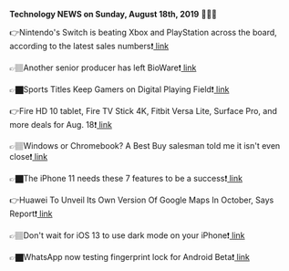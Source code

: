 <b>Technology NEWS on Sunday, August 18th, 2019</b> 📡📡📡 

👉Nintendo's Switch is beating Xbox and PlayStation across the board, according to the latest sales numbers❗️<a href='https://www.google.com/url?rct=j&sa=t&url=https://www.businessinsider.com/nintendo-switch-exclusives-dominate-list-best-selling-games-july-sales-2019-8&ct=ga&cd=CAIyGmVjZmViYzNiZjFkNzQyNDM6Y29tOmVuOlVT&usg=AFQjCNF760ElPlk31wykiXhVy2v073f1iA'> link</a>

👉🏽Another senior producer has left BioWare❗️<a href='https://www.google.com/url?rct=j&sa=t&url=https://www.pcgamesn.com/dragon-age-4/second-senior-producer-leaves-bioware&ct=ga&cd=CAIyGmVjZmViYzNiZjFkNzQyNDM6Y29tOmVuOlVT&usg=AFQjCNE3qLKL6EX5-fGeBQeE43zSIGY_3g'> link</a>

👉🏿Sports Titles Keep Gamers on Digital Playing Field❗️<a href='https://www.google.com/url?rct=j&sa=t&url=https://www.wsj.com/articles/sports-titles-keep-gamers-on-digital-playing-field-11566129601&ct=ga&cd=CAIyGmVjZmViYzNiZjFkNzQyNDM6Y29tOmVuOlVT&usg=AFQjCNGyUzEtyAGsH1DxrzWai8-H_oZDvQ'> link</a>

👉Fire HD 10 tablet, Fire TV Stick 4K, Fitbit Versa Lite, Surface Pro, and more deals for Aug. 18❗️<a href='https://www.google.com/url?rct=j&sa=t&url=https://mashable.com/shopping/best-deals-aug-18-2019-surface-pro/&ct=ga&cd=CAIyGmVjZmViYzNiZjFkNzQyNDM6Y29tOmVuOlVT&usg=AFQjCNFfTMQWNi64H-TwEWIK0ireHnjBlQ'> link</a>

👉🏽Windows or Chromebook? A Best Buy salesman told me it isn't even close❗️<a href='https://www.google.com/url?rct=j&sa=t&url=https://www.zdnet.com/article/windows-or-chromebook-a-best-buy-salesman-told-me-it-isnt-even-close/&ct=ga&cd=CAIyGmVjZmViYzNiZjFkNzQyNDM6Y29tOmVuOlVT&usg=AFQjCNEsogDJqI_oUgvoVSc28_Ey0hxBeg'> link</a>

👉🏿The iPhone 11 needs these 7 features to be a success❗️<a href='https://www.google.com/url?rct=j&sa=t&url=https://www.cnet.com/news/the-iphone-11-needs-these-7-features-to-be-a-success/&ct=ga&cd=CAIyGmVjZmViYzNiZjFkNzQyNDM6Y29tOmVuOlVT&usg=AFQjCNFXzd_JHm4y95vshNAUOuMXXYLjmg'> link</a>

👉Huawei To Unveil Its Own Version Of Google Maps In October, Says Report❗️<a href='https://www.google.com/url?rct=j&sa=t&url=https://www.techtimes.com/articles/245038/20190818/huawei-to-unveil-its-own-version-of-google-maps-in-october.htm&ct=ga&cd=CAIyGmVjZmViYzNiZjFkNzQyNDM6Y29tOmVuOlVT&usg=AFQjCNGhLYxTuGOK2ZpLBWLc-k5q9G1-fA'> link</a>

👉🏽Don't wait for iOS 13 to use dark mode on your iPhone❗️<a href='https://www.google.com/url?rct=j&sa=t&url=https://www.cnet.com/how-to/dont-wait-for-ios-13-to-use-dark-mode-on-your-iphone/&ct=ga&cd=CAIyGmVjZmViYzNiZjFkNzQyNDM6Y29tOmVuOlVT&usg=AFQjCNE6vtfg8iSbKgvmEdjjwvr09iPkrw'> link</a>

👉🏿WhatsApp now testing fingerprint lock for Android Beta❗️<a href='https://www.google.com/url?rct=j&sa=t&url=http://www.asiaone.com/digital/whatsapp-now-testing-fingerprint-lock-android-beta&ct=ga&cd=CAIyGmVjZmViYzNiZjFkNzQyNDM6Y29tOmVuOlVT&usg=AFQjCNF4aUT90miD8sRszym3w-QdvCg_VQ'> link</a>

